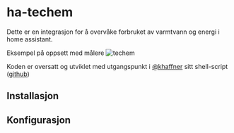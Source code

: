 # ha-techem
Dette er en integrasjon for å overvåke forbruket av varmtvann og energi i home assistant.

Eksempel på oppsett med målere
![techem](https://github.com/user-attachments/assets/7996c413-66d1-4f89-a137-abc06f195706)

Koden er oversatt og utviklet med utgangspunkt i [@khaffner](https://github.com/khaffner) sitt shell-script ([github](https://github.com/khaffner/homeserver/blob/master/home-assistant/config/scripts/techem.sh))

## Installasjon

## Konfigurasjon
